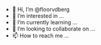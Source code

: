 - 👋 Hi, I’m @floorvdberg
- 👀 I’m interested in ...
- 🌱 I’m currently learning ...
- 💞️ I’m looking to collaborate on ...
- 📫 How to reach me ...

<!---
floorvdberg/floorvdberg is a ✨ special ✨ repository because its `README.md` (this file) appears on your GitHub profile.
You can click the Preview link to take a look at your changes.
--->
